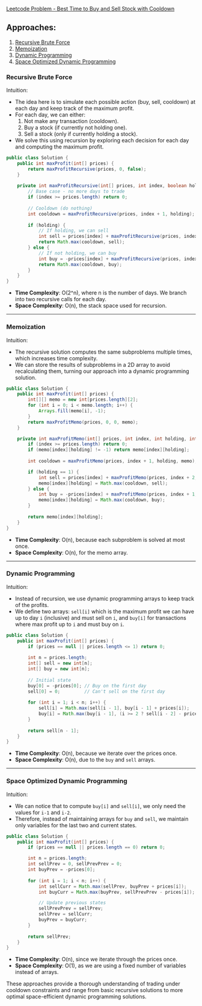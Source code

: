 [Leetcode Problem - Best Time to Buy and Sell Stock with Cooldown](https://leetcode.com/problems/best-time-to-buy-and-sell-stock-with-cooldown/)

## Approaches:
1. [Recursive Brute Force](#recursive-brute-force)
2. [Memoization](#memoization)
3. [Dynamic Programming](#dynamic-programming)
4. [Space Optimized Dynamic Programming](#space-optimized-dynamic-programming)

### Recursive Brute Force

Intuition:
- The idea here is to simulate each possible action (buy, sell, cooldown) at each day and keep track of the maximum profit.
- For each day, we can either:
  1. Not make any transaction (cooldown).
  2. Buy a stock (if currently not holding one).
  3. Sell a stock (only if currently holding a stock).
- We solve this using recursion by exploring each decision for each day and computing the maximum profit.

```java
public class Solution {
    public int maxProfit(int[] prices) {
        return maxProfitRecursive(prices, 0, false);
    }
    
    private int maxProfitRecursive(int[] prices, int index, boolean holding) {
        // Base case - no more days to trade
        if (index >= prices.length) return 0;
        
        // Cooldown (do nothing)
        int cooldown = maxProfitRecursive(prices, index + 1, holding);
        
        if (holding) {
            // If holding, we can sell
            int sell = prices[index] + maxProfitRecursive(prices, index + 2, false);
            return Math.max(cooldown, sell);
        } else {
            // If not holding, we can buy
            int buy = -prices[index] + maxProfitRecursive(prices, index + 1, true);
            return Math.max(cooldown, buy);
        }
    }
}
```

- **Time Complexity**: O(2^n), where n is the number of days. We branch into two recursive calls for each day.
- **Space Complexity**: O(n), the stack space used for recursion.

---

### Memoization

Intuition:
- The recursive solution computes the same subproblems multiple times, which increases time complexity.
- We can store the results of subproblems in a 2D array to avoid recalculating them, turning our approach into a dynamic programming solution.

```java
public class Solution {
    public int maxProfit(int[] prices) {
        int[][] memo = new int[prices.length][2];
        for (int i = 0; i < memo.length; i++) {
            Arrays.fill(memo[i], -1);
        }
        return maxProfitMemo(prices, 0, 0, memo);
    }

    private int maxProfitMemo(int[] prices, int index, int holding, int[][] memo) {
        if (index >= prices.length) return 0;
        if (memo[index][holding] != -1) return memo[index][holding];
        
        int cooldown = maxProfitMemo(prices, index + 1, holding, memo);

        if (holding == 1) {
            int sell = prices[index] + maxProfitMemo(prices, index + 2, 0, memo);
            memo[index][holding] = Math.max(cooldown, sell);
        } else {
            int buy = -prices[index] + maxProfitMemo(prices, index + 1, 1, memo);
            memo[index][holding] = Math.max(cooldown, buy);
        }
        
        return memo[index][holding];
    }
}
```

- **Time Complexity**: O(n), because each subproblem is solved at most once.
- **Space Complexity**: O(n), for the memo array.

---

### Dynamic Programming

Intuition:
- Instead of recursion, we use dynamic programming arrays to keep track of the profits.
- We define two arrays: `sell[i]` which is the maximum profit we can have up to day `i` (inclusive) and must sell on `i`, and `buy[i]` for transactions where max profit up to `i` and must buy on `i`.

```java
public class Solution {
    public int maxProfit(int[] prices) {
        if (prices == null || prices.length <= 1) return 0;
        
        int n = prices.length;
        int[] sell = new int[n];
        int[] buy = new int[n];
        
        // Initial state
        buy[0] = -prices[0]; // Buy on the first day
        sell[0] = 0;         // Can't sell on the first day
        
        for (int i = 1; i < n; i++) {
            sell[i] = Math.max(sell[i - 1], buy[i - 1] + prices[i]);
            buy[i] = Math.max(buy[i - 1], (i >= 2 ? sell[i - 2] - prices[i] : -prices[i]));
        }
        
        return sell[n - 1];
    }
}
```

- **Time Complexity**: O(n), because we iterate over the prices once.
- **Space Complexity**: O(n), due to the `buy` and `sell` arrays.

---

### Space Optimized Dynamic Programming

Intuition:
- We can notice that to compute `buy[i]` and `sell[i]`, we only need the values for `i-1` and `i-2`.
- Therefore, instead of maintaining arrays for `buy` and `sell`, we maintain only variables for the last two and current states.

```java
public class Solution {
    public int maxProfit(int[] prices) {
        if (prices == null || prices.length == 0) return 0;

        int n = prices.length;
        int sellPrev = 0, sellPrevPrev = 0;
        int buyPrev = -prices[0];
        
        for (int i = 1; i < n; i++) {
            int sellCurr = Math.max(sellPrev, buyPrev + prices[i]);
            int buyCurr = Math.max(buyPrev, sellPrevPrev - prices[i]);

            // Update previous states
            sellPrevPrev = sellPrev;
            sellPrev = sellCurr;
            buyPrev = buyCurr;
        }
        
        return sellPrev;
    }
}
```

- **Time Complexity**: O(n), since we iterate through the prices once.
- **Space Complexity**: O(1), as we are using a fixed number of variables instead of arrays.

These approaches provide a thorough understanding of trading under cooldown constraints and range from basic recursive solutions to more optimal space-efficient dynamic programming solutions.

